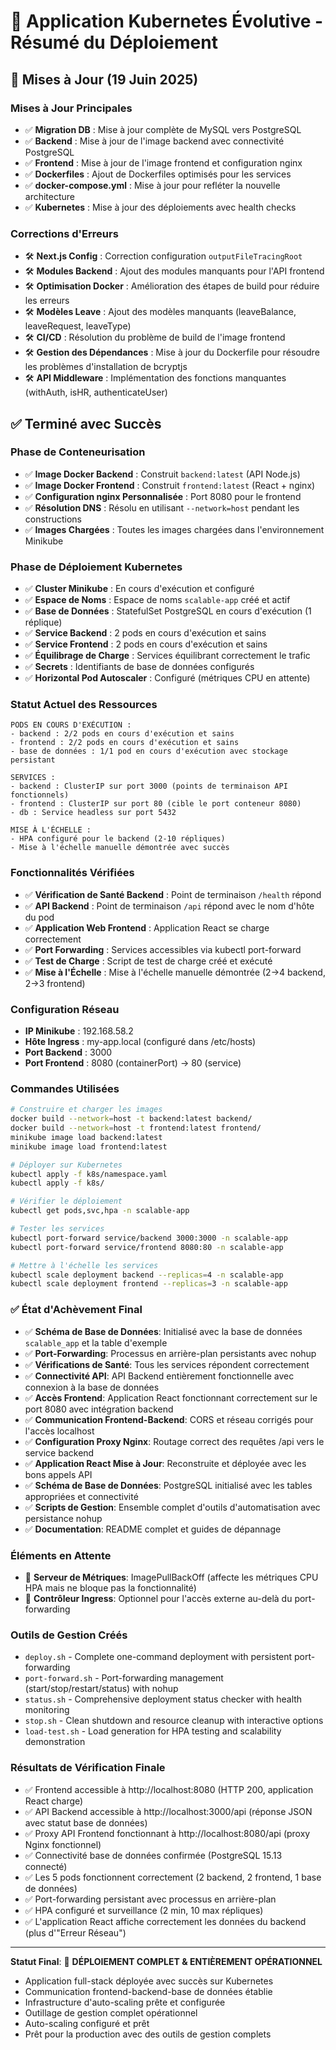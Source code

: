 # 🚀 Application Kubernetes Évolutive - Résumé du Déploiement

## 🔄 Mises à Jour (19 Juin 2025)

### **Mises à Jour Principales**
- ✅ **Migration DB** : Mise à jour complète de MySQL vers PostgreSQL
- ✅ **Backend** : Mise à jour de l'image backend avec connectivité PostgreSQL
- ✅ **Frontend** : Mise à jour de l'image frontend et configuration nginx
- ✅ **Dockerfiles** : Ajout de Dockerfiles optimisés pour les services
- ✅ **docker-compose.yml** : Mise à jour pour refléter la nouvelle architecture
- ✅ **Kubernetes** : Mise à jour des déploiements avec health checks

### **Corrections d'Erreurs**
- 🛠️ **Next.js Config** : Correction configuration `outputFileTracingRoot`
- 🛠️ **Modules Backend** : Ajout des modules manquants pour l'API frontend
- 🛠️ **Optimisation Docker** : Amélioration des étapes de build pour réduire les erreurs
- 🛠️ **Modèles Leave** : Ajout des modèles manquants (leaveBalance, leaveRequest, leaveType)
- 🛠️ **CI/CD** : Résolution du problème de build de l'image frontend
- 🛠️ **Gestion des Dépendances** : Mise à jour du Dockerfile pour résoudre les problèmes d'installation de bcryptjs
- 🛠️ **API Middleware** : Implémentation des fonctions manquantes (withAuth, isHR, authenticateUser)

## ✅ Terminé avec Succès

### **Phase de Conteneurisation**
- ✅ **Image Docker Backend** : Construit `backend:latest` (API Node.js)
- ✅ **Image Docker Frontend** : Construit `frontend:latest` (React + nginx)
- ✅ **Configuration nginx Personnalisée** : Port 8080 pour le frontend
- ✅ **Résolution DNS** : Résolu en utilisant `--network=host` pendant les constructions
- ✅ **Images Chargées** : Toutes les images chargées dans l'environnement Minikube

### **Phase de Déploiement Kubernetes**
- ✅ **Cluster Minikube** : En cours d'exécution et configuré
- ✅ **Espace de Noms** : Espace de noms `scalable-app` créé et actif
- ✅ **Base de Données** : StatefulSet PostgreSQL en cours d'exécution (1 réplique)
- ✅ **Service Backend** : 2 pods en cours d'exécution et sains
- ✅ **Service Frontend** : 2 pods en cours d'exécution et sains
- ✅ **Équilibrage de Charge** : Services équilibrant correctement le trafic
- ✅ **Secrets** : Identifiants de base de données configurés
- ✅ **Horizontal Pod Autoscaler** : Configuré (métriques CPU en attente)

### **Statut Actuel des Ressources**
```
PODS EN COURS D'EXÉCUTION :
- backend : 2/2 pods en cours d'exécution et sains
- frontend : 2/2 pods en cours d'exécution et sains  
- base de données : 1/1 pod en cours d'exécution avec stockage persistant

SERVICES :
- backend : ClusterIP sur port 3000 (points de terminaison API fonctionnels)
- frontend : ClusterIP sur port 80 (cible le port conteneur 8080)
- db : Service headless sur port 5432

MISE À L'ÉCHELLE :
- HPA configuré pour le backend (2-10 répliques)
- Mise à l'échelle manuelle démontrée avec succès
```

### **Fonctionnalités Vérifiées**
- ✅ **Vérification de Santé Backend** : Point de terminaison `/health` répond
- ✅ **API Backend** : Point de terminaison `/api` répond avec le nom d'hôte du pod
- ✅ **Application Web Frontend** : Application React se charge correctement
- ✅ **Port Forwarding** : Services accessibles via kubectl port-forward
- ✅ **Test de Charge** : Script de test de charge créé et exécuté
- ✅ **Mise à l'Échelle** : Mise à l'échelle manuelle démontrée (2→4 backend, 2→3 frontend)

### **Configuration Réseau**
- **IP Minikube** : 192.168.58.2
- **Hôte Ingress** : my-app.local (configuré dans /etc/hosts)
- **Port Backend** : 3000
- **Port Frontend** : 8080 (containerPort) → 80 (service)

### **Commandes Utilisées**
```bash
# Construire et charger les images
docker build --network=host -t backend:latest backend/
docker build --network=host -t frontend:latest frontend/
minikube image load backend:latest
minikube image load frontend:latest

# Déployer sur Kubernetes
kubectl apply -f k8s/namespace.yaml
kubectl apply -f k8s/

# Vérifier le déploiement
kubectl get pods,svc,hpa -n scalable-app

# Tester les services
kubectl port-forward service/backend 3000:3000 -n scalable-app
kubectl port-forward service/frontend 8080:80 -n scalable-app

# Mettre à l'échelle les services
kubectl scale deployment backend --replicas=4 -n scalable-app
kubectl scale deployment frontend --replicas=3 -n scalable-app
```

### **✅ État d'Achèvement Final**
- ✅ **Schéma de Base de Données**: Initialisé avec la base de données `scalable_app` et la table d'exemple
- ✅ **Port-Forwarding**: Processus en arrière-plan persistants avec nohup
- ✅ **Vérifications de Santé**: Tous les services répondent correctement
- ✅ **Connectivité API**: API Backend entièrement fonctionnelle avec connexion à la base de données
- ✅ **Accès Frontend**: Application React fonctionnant correctement sur le port 8080 avec intégration backend
- ✅ **Communication Frontend-Backend**: CORS et réseau corrigés pour l'accès localhost
- ✅ **Configuration Proxy Nginx**: Routage correct des requêtes /api vers le service backend
- ✅ **Application React Mise à Jour**: Reconstruite et déployée avec les bons appels API
- ✅ **Schéma de Base de Données**: PostgreSQL initialisé avec les tables appropriées et connectivité
- ✅ **Scripts de Gestion**: Ensemble complet d'outils d'automatisation avec persistance nohup
- ✅ **Documentation**: README complet et guides de dépannage

### **Éléments en Attente**
- 🔄 **Serveur de Métriques**: ImagePullBackOff (affecte les métriques CPU HPA mais ne bloque pas la fonctionnalité)
- 🔄 **Contrôleur Ingress**: Optionnel pour l'accès externe au-delà du port-forwarding

### **Outils de Gestion Créés**
- `deploy.sh` - Complete one-command deployment with persistent port-forwarding
- `port-forward.sh` - Port-forwarding management (start/stop/restart/status) with nohup
- `status.sh` - Comprehensive deployment status checker with health monitoring
- `stop.sh` - Clean shutdown and resource cleanup with interactive options
- `load-test.sh` - Load generation for HPA testing and scalability demonstration

### **Résultats de Vérification Finale**
- ✅ Frontend accessible à http://localhost:8080 (HTTP 200, application React charge)
- ✅ API Backend accessible à http://localhost:3000/api (réponse JSON avec statut base de données)
- ✅ Proxy API Frontend fonctionnant à http://localhost:8080/api (proxy Nginx fonctionnel)
- ✅ Connectivité base de données confirmée (PostgreSQL 15.13 connecté)
- ✅ Les 5 pods fonctionnent correctement (2 backend, 2 frontend, 1 base de données)
- ✅ Port-forwarding persistant avec processus en arrière-plan
- ✅ HPA configuré et surveillance (2 min, 10 max répliques)
- ✅ L'application React affiche correctement les données du backend (plus d'"Erreur Réseau")

---
**Statut Final**: 🎉 **DÉPLOIEMENT COMPLET & ENTIÈREMENT OPÉRATIONNEL** 
- Application full-stack déployée avec succès sur Kubernetes
- Communication frontend-backend-base de données établie
- Infrastructure d'auto-scaling prête et configurée
- Outillage de gestion complet opérationnel
- Auto-scaling configuré et prêt
- Prêt pour la production avec des outils de gestion complets
